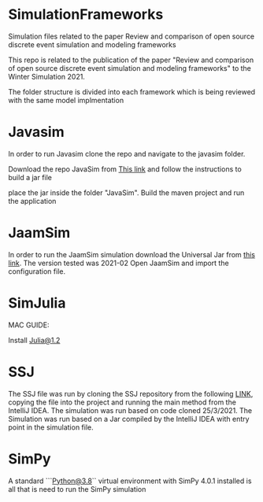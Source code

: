 # SimulationFrameworks
Simulation files related to the paper Review and comparison of open source discrete event simulation and modeling frameworks

This repo is related to the publication of the paper "Review and comparison of open source discrete event simulation and modeling frameworks" to the Winter Simulation 2021. 

The folder structure is divided into each framework which is being reviewed with the same model implmentation


# Javasim

In order to run Javasim clone the repo and navigate to the javasim folder. 

Download the repo JavaSim from [This link](https://github.com/nmcl/JavaSim) and follow the instructions to build a jar file

place the jar inside the folder "JavaSim". 
Build the maven project and run the application

# JaamSim
In order to run the JaamSim simulation download the Universal Jar from [this link](https://jaamsim.com/downloads.html). The version tested was 2021-02
Open JaamSim and import the configuration file. 

# SimJulia
MAC GUIDE:

Install Julia@1.2

# SSJ
The SSJ file was run by cloning the SSJ repository from the following [LINK](https://github.com/umontreal-simul/ssj), copying the file into the project and running the main method from the IntelliJ IDEA. The simulation was run based on code cloned 25/3/2021. The Simulation was run based on a Jar compiled by the IntelliJ IDEA with entry point in the simulation file. 

# SimPy
A standard ```Python@3.8`` virtual environment with SimPy 4.0.1 installed is all that is need to run the SimPy simulation

